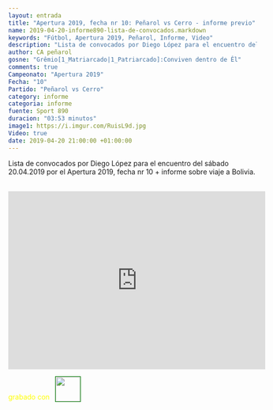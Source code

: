 ```yaml
---
layout: entrada
title: "Apertura 2019, fecha nr 10: Peñarol vs Cerro - informe previo"
name: 2019-04-20-informe890-lista-de-convocados.markdown
keywords: "Fútbol, Apertura 2019, Peñarol, Informe, Video"
description: "Lista de convocados por Diego López para el encuentro del sábado 20.04.2019 por el Apertura 2019, fecha nr 10 + informe sobre viaje a Bolivia"
author: CA peñarol
gosne: "Grêmio[1_Matriarcado|1_Patriarcado]:Conviven dentro de Êl"
comments: true
Campeonato: "Apertura 2019"
Fecha: "10"
Partido: "Peñarol vs Cerro"
category: informe
categoria: informe
fuente: Sport 890
duracion: "03:53 minutos"
image1: https://i.imgur.com/RuisL9d.jpg
Video: true
date: 2019-04-20 21:00:00 +01:00:00
---
```


Lista de convocados por Diego López para el encuentro del sábado 20.04.2019 por el Apertura 2019, fecha nr 10 + informe sobre viaje a Bolivia.

<br>

<iframe width="521" height="360" src="https://www.youtube.com/embed/xOhWT9tb8p4" frameborder="0" allow="accelerometer; autoplay; encrypted-media; gyroscope; picture-in-picture" allowfullscreen></iframe>

<span style="color:yellow;">grabado con</span> <a href="http://ffmpeg.org"><img src="{{ site.url }}/images/ffmpeg.png" width="50px" style="border:1px solid green;vertical-align: sub;margin-left:7px;"></a>
